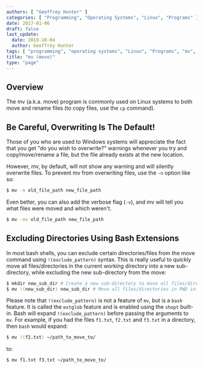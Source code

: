 ```yaml
---
authors: [ "Geoffrey Hunter" ]
categories: [ "Programming", "Operating Systems", "Linux", "Programs" ]
date: 2017-01-06
draft: false
last_update:
  date: 2019-10-04
  author: Geoffrey Hunter
tags: [ "programming", "operating systems", "Linux", "Programs", "mv", "move", "bash", "shell", "command-line", "file paths", "directories", "verbose" ]
title: "mv (move)"
type: "page"
---
```


## Overview

The mv (a.k.a. move) program is commonly used on Linux systems to both move and rename files (to copy files, use the `cp` command).

## Be Careful, Overwriting Is The Default!

Those of you who are used to Windows systems will appreciate the fact that you get "do you wish to overwrite?" warnings whenever you try and copy/move/rename a file, but the file already exists at the new location.

However, mv, by default, will not show any warning and will silently overwrite files. To prevent mv from overwriting files, use the `-n` option like so:

```sh    
$ mv -n old_file_path new_file_path
```

Even better, you can also add the verbose flag (`-v`), and mv will tell you what files were moved and which weren't.

```sh    
$ mv -nv old_file_path new_file_path
```

## Excluding Directories Using Bash Extensions

In most bash shells, you can exclude certain directories/files from the move command using `!(exclude_pattern)` syntax. This is really useful to quickly move all files/directories in the current working directory into a new sub-directory, while excluding the new sub-directory from the move:

```sh
$ mkdir new_sub_dir # Create a new sub-directory to move all files/directories in PWD into
$ mv !(new_sub_dir) new_sub_dir # Move all files/directories in PWD into new_sub_dir, excluding new_sub_dir itself (avoiding the obvious recursion problem)
```

Please note that `!(exclude_pattern)` is not a feature of `mv`, but is a `bash` feature. It is called the `extglob` feature and is enabled using the `shopt` built-in. Bash will expand `!(exclude_pattern)` before passing the arguments to `mv`. For example, if you had the files `f1.txt`, `f2.txt` and `f3.txt` in a directory, then `bash` would expand:

```sh
$ mv !(f2.txt) ~/path_to_move_to/
```

to:

```sh
$ mv f1.txt f3.txt ~/path_to_move_to/
```